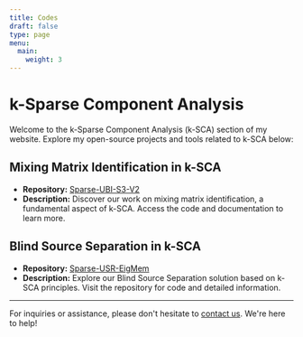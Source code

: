 ```yaml
---
title: Codes
draft: false
type: page
menu:
  main:
    weight: 3
---
```


# k-Sparse Component Analysis 

Welcome to the k-Sparse Component Analysis (k-SCA) section of my website. Explore my open-source projects and tools related to k-SCA below:

## Mixing Matrix Identification in k-SCA

- **Repository:** [Sparse-UBI-S3-V2](https://github.com/EhsanEqlimi/Sparse-UBI-S3-V2)
- **Description:** Discover our work on mixing matrix identification, a fundamental aspect of k-SCA. Access the code and documentation to learn more.

## Blind Source Separation in k-SCA

- **Repository:** [Sparse-USR-EigMem](https://github.com/EhsanEqlimi/Sparse-USR-EigMem)
- **Description:** Explore our Blind Source Separation solution based on k-SCA principles. Visit the repository for code and detailed information.

---

For inquiries or assistance, please don't hesitate to [contact us](mailto:your@email.com). We're here to help!
